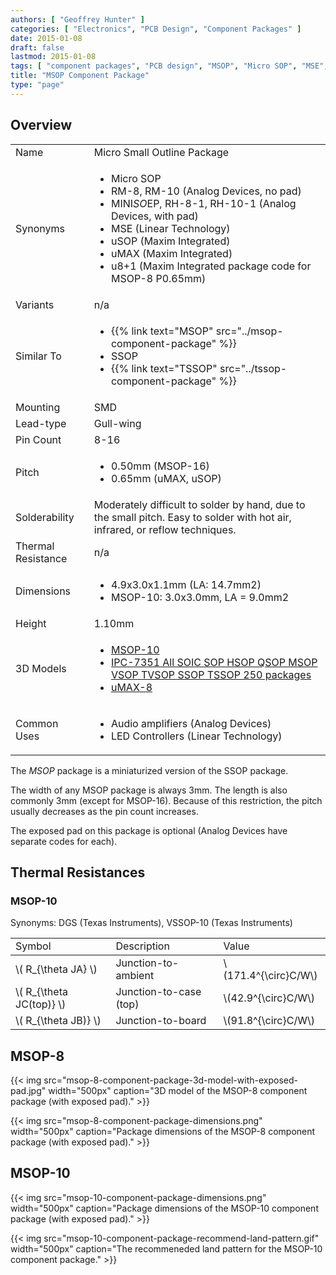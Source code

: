 ```yaml
---
authors: [ "Geoffrey Hunter" ]
categories: [ "Electronics", "PCB Design", "Component Packages" ]
date: 2015-01-08
draft: false
lastmod: 2015-01-08
tags: [ "component packages", "PCB design", "MSOP", "Micro SOP", "MSE", "uSOP", "uMAX", "RM-8", "RM-10" ]
title: "MSOP Component Package"
type: "page"
---
```


## Overview

<table>
  <tbody>
    <tr>
      <td>Name</td>
      <td>Micro Small Outline Package</td>
    </tr>
    <tr>
      <td>Synonyms</td>
      <td>
        <ul>
          <li>Micro SOP</li>
          <li>RM-8, RM-10 (Analog Devices, no pad)</li>
          <li>MINI<em>SO</em>EP, RH-8-1, RH-10-1 (Analog Devices, with pad)</li>
          <li>MSE (Linear Technology)</li>
          <li>uSOP (Maxim Integrated)</li>
          <li>uMAX (Maxim Integrated)</li>
          <li>u8+1 (Maxim Integrated package code for MSOP-8 P0.65mm)</li>
        </ul>
      </td>
    </tr>
    <tr>
      <td>Variants</td>
      <td>n/a</td>
    </tr>
    <tr>
      <td>Similar To</td>
      <td>
        <ul>
          <li>{{% link text="MSOP" src="../msop-component-package" %}}</li>
          <li>SSOP</li>
          <li>{{% link text="TSSOP" src="../tssop-component-package" %}}</li>
        </ul>
      </td>      
    </tr>
    <tr>
      <td>Mounting</td>
      <td>SMD</td>
    </tr>
    <tr>
      <td>Lead-type</td>
      <td>Gull-wing</td>
    </tr>
    <tr>
      <td>Pin Count</td>
      <td>8-16</td>
    </tr>
    <tr>
      <td>Pitch</td>
      <td>
        <ul>
          <li>0.50mm (MSOP-16)</li>
          <li>0.65mm (uMAX, uSOP)</li>
        </ul>
      </td>
    </tr>
    <tr>
      <td>Solderability</td>
      <td>Moderately difficult to solder by hand, due to the small pitch. Easy to solder with hot air, infrared, or reflow techniques.</td>
    </tr>
    <tr>
      <td>Thermal Resistance</td>
      <td>n/a</td>
    </tr>
    <tr>
      <td>Dimensions</td>
      <td>
        <ul>
          <li>4.9x3.0x1.1mm (LA: 14.7mm2)</li>
          <li>MSOP-10: 3.0x3.0mm, LA = 9.0mm2</li>
        </ul>
      </td>
    </tr>
    <tr>
      <td>Height</td>
      <td>1.10mm</td>
    </tr>
    <tr>
      <td>3D Models</td>
      <td>
        <ul>
          <li><a href="http://www.3dcontentcentral.com/secure/download-model.aspx?catalogid=171&amp;id=205903">MSOP-10</a></li>
          <li><a href="http://www.3dcontentcentral.com/secure/download-model.aspx?catalogid=171&amp;id=225862">IPC-7351 All SOIC SOP HSOP QSOP MSOP VSOP TVSOP SSOP TSSOP 250 packages</a></li>
          <li><a href="http://www.3dcontentcentral.com/Download-Model.aspx?catalogid=171&amp;id=165793">uMAX-8</a></li>
        </ul>
      </td>
    </tr>
    <tr>
      <td>Common Uses</td>
      <td>
        <ul>
          <li>Audio amplifiers (Analog Devices)</li>
          <li>LED Controllers (Linear Technology)</li>
        </ul>
      </td>
    </tr>
  </tbody>
</table>

The _MSOP_ package is a miniaturized version of the SSOP package.

The width of any MSOP package is always 3mm. The length is also commonly 3mm (except for MSOP-16). Because of this restriction, the pitch usually decreases as the pin count increases.

The exposed pad on this package is optional (Analog Devices have separate codes for each).

## Thermal Resistances

### MSOP-10

Synonyms: DGS (Texas Instruments), VSSOP-10 (Texas Instruments)

<table>
  <tr>
    <td>Symbol</td>
    <td>Description</td>
    <td>Value</td>
  </tr>
  <tbody>
    <tr>
      <td>\( R_{\theta JA} \)</td>
      <td>Junction-to-ambient</td>
      <td>\(171.4^{\circ}C/W\)</td>
    </tr>
    <tr>
      <td>\( R_{\theta JC(top)} \)</td>
      <td>Junction-to-case (top)</td>
      <td>\(42.9^{\circ}C/W\)</td>
    </tr>
    <tr>
      <td>\( R_{\theta JB)} \)</td>
      <td>Junction-to-board</td>
      <td>\(91.8^{\circ}C/W\)</td>
    </tr>
  </tbody>
</table>

## MSOP-8

{{< img src="msop-8-component-package-3d-model-with-exposed-pad.jpg" width="500px" caption="3D model of the MSOP-8 component package (with exposed pad)." >}}

{{< img src="msop-8-component-package-dimensions.png" width="500px" caption="Package dimensions of the MSOP-8 component package (with exposed pad)." >}}

## MSOP-10

{{< img src="msop-10-component-package-dimensions.png" width="500px" caption="Package dimensions of the MSOP-10 component package (with exposed pad)." >}}

{{< img src="msop-10-component-package-recommend-land-pattern.gif" width="500px" caption="The recommeneded land pattern for the MSOP-10 component package." >}}